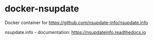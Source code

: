 # docker-nsupdate
Docker container for https://github.com/nsupdate-info/nsupdate.info

nsupdate.info - documentation: https://nsupdateinfo.readthedocs.io
